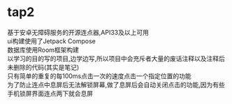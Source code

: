 # tap2
基于安卓无障碍服务的开源连点器,API33及以上可用\
ui构建使用了Jetpack Compose\
数据库使用Room框架构建\
以学习的目的写的项目,边学边写,所以项目中会充斥者大量的废话注释以及注释后未删除的代码(其实是笔记)\
只有简单的重复的每100ms点击一次的速度点击一个指定位置的功能\
为了防止连点中息屏后无法解锁屏幕,做了息屏后会自动关闭点击的功能,因为有些手机锁屏界面连点两下就会息屏
